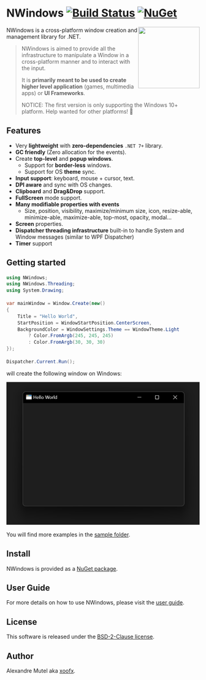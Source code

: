 # NWindows [![Build Status](https://github.com/xoofx/NWindows/workflows/ci/badge.svg?branch=main)](https://github.com/xoofx/NWindows/actions) [![NuGet](https://img.shields.io/nuget/v/NWindows.svg)](https://www.nuget.org/packages/NWindows/)

<img align="right" width="160px" height="160px" src="https://raw.githubusercontent.com/xoofx/NWindows/main/img/NWindows.png">

NWindows is a cross-platform window creation and management library for .NET.

> NWindows is aimed to provide all the infrastructure to manipulate a Window in a cross-platform manner and to interact with the input.
>
> It is **primarily meant to be used to create higher level application** (games, multimedia apps) or **UI Frameworks**.
>
> NOTICE: The first version is only supporting the Windows 10+ platform. Help wanted for other platforms! 🤗

## Features

- Very **lightweight** with **zero-dependencies** `.NET 7+` library.
- **GC friendly** (Zero allocation for the events).
- Create **top-level** and **popup windows**.
  - Support for **border-less** windows.
  - Support for OS **theme** sync.
- **Input support**: keyboard, mouse + cursor, text.
- **DPI aware** and sync with OS changes.
- **Clipboard** and **Drag&Drop** support.
- **FullScreen** mode support.
- **Many modifiable properties with events**
  - Size, position, visibility, maximize/minimum size, icon, resize-able, minimize-able, maximize-able, top-most, opacity, modal...
- **Screen** properties.
- **Dispatcher threading infrastructure** built-in to handle System and Window messages (similar to WPF Dispatcher)
- **Timer** support

## Getting started

```c#
using NWindows;
using NWindows.Threading;
using System.Drawing;

var mainWindow = Window.Create(new()
{
    Title = "Hello World",
    StartPosition = WindowStartPosition.CenterScreen,
    BackgroundColor = WindowSettings.Theme == WindowTheme.Light
        ? Color.FromArgb(245, 245, 245)
        : Color.FromArgb(30, 30, 30)
});

Dispatcher.Current.Run();
```

will create the following window on Windows:

![](img/NWindows-HelloWorld.png)

You will find more examples in the [sample folder](samples/readme.md).

## Install

NWindows is provided as a [NuGet package](https://www.nuget.org/packages/NWindows/).

## User Guide

For more details on how to use NWindows, please visit the [user guide](https://github.com/xoofx/NWindows/blob/main/doc/readme.md).

## License

This software is released under the [BSD-2-Clause license](https://opensource.org/licenses/BSD-2-Clause). 

## Author

Alexandre Mutel aka [xoofx](https://xoofx.com).

